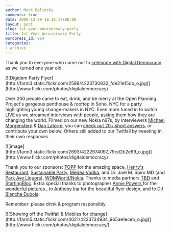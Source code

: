 ```yaml
---
author: Mark Belinsky
comments: true
date: 2009-12-29 18:18:17+00:00
layout: post
slug: 1st-year-anniversary-party
title: 1st Year Anniversary Party
wordpress_id: 864
categories:
- archive
---
```




Thank you to everyone who came out to [celebrate with Digital Democracy](http://digidem.eventbrite.com/) as we  turned one year old.

<caption id="" align="aligncenter" width="621" caption="Digidem Party Flyer">[![Digidem Party Flyer](http://farm3.static.flickr.com/2589/4223730832_fde21e15db_o.jpg)](http://www.flickr.com/photos/digitaldemocracy)</caption>

Over 200 people came to eat, drink, and be merry at the Open Planning Project's gorgeous penthouse & rooftop in Soho, NYC for a party highlighting young change-makers in NYC. Even more tuned in to watch LIVE as we streamed interviews with people, asking them how they are changing the world. Filmed on our new Nokia n97s, by interviewers [Michael Morgenstern](http://mjmfilms.com) & [Dan Latorre](http://tint.org/), you can [check out 20+ short answers](http://qik.com/ddtv), or contribute your own below. Others still added to our Twitfall by tweeting in their own responses.

<caption id="" align="aligncenter" width="559" caption="Presenting 1 year of work to an amazing crowd of supporters">[![image](http://farm3.static.flickr.com/2693/4222974097_79cd2b2e99_o.jpg)](http://www.flickr.com/photos/digitaldemocracy)</caption>



Thank you to our sponsors: [TOPP](http://openplans.org/) for the amazing space, [Henry's Restaurant](http://www.henrysnyc.com/), [Sustainable Party](http://sustainableparty.com/), [Medea Vodka](http://www.medeaspirits.com/home), and Dr. Joel M. Spiro MD (and [Park Ave Liquors](http://www.parkaveliquor.com/)), [WOMWorld/Nokia](http://www.womworld.com/nokia/). Thanks to media partners [TBD](http://ourfutureistbd.com/) and [StartingBloc](http://www.startingbloc.org/). Extra special thanks to photographer [Annie Powers ](http://www.anniepowers.com)for the [wonderful pictures ,](http://www.flickr.com/photos/digitaldemocracy/sets/72157622964995475/) to [Anthony Ina](http://www.smarticle.com/work/) for the beautiful flyer design, and to DJ [Blanche Dubois](http://www.myspace.com/blancheduboisyo).

Remember: please drink & program responsibly.

<caption id="" align="aligncenter" width="559" caption="Showing off the Twitfall & Mobiles for change">[![Showing off the Twitfall & Mobiles for change](http://farm5.static.flickr.com/4021/4223734934_965ae1eceb_o.jpg)](http://www.flickr.com/photos/digitaldemocracy/)</caption>


